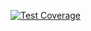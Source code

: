 [![Test Coverage](https://nilutopia.github.io/JokeMe/coverage/badges/jacoco.svg?raw=true)](https://nilutopia.github.io/JokeMe/coverage/index.html)
